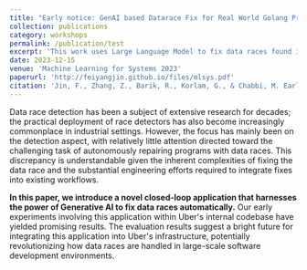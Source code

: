 ```yaml
---
title: "Early notice: GenAI based Datarace Fix for Real World Golang Programs"
collection: publications
category: workshops
permalink: /publication/test
excerpt: 'This work uses Large Language Model to fix data races found in Uber's codebase'
date: 2023-12-15
venue: 'Machine Learning for Systems 2023'
paperurl: 'http://feiyangjin.github.io/files/mlsys.pdf'
citation: 'Jin, F., Zhang, Z., Barik, R., Korlam, G., & Chabbi, M. Early notice: GenAI-based Datarace Fix for Real-World Golang Programs.'
---
```


Data race detection has been a subject of extensive research for decades; the practical deployment of race detectors has also become increasingly commonplace in industrial settings. However, the focus has mainly been on the detection aspect, with relatively little attention directed toward the challenging task of autonomously repairing programs with data races. This discrepancy is understandable given the inherent complexities of fixing the data race and the substantial engineering efforts required to integrate fixes into existing workflows.

**In this paper, we introduce a novel closed-loop application that harnesses the power of Generative AI to fix data races automatically.** Our early experiments involving this application within Uber's internal codebase have yielded promising results. The evaluation results suggest a bright future for integrating this application into Uber's infrastructure, potentially revolutionizing how data races are handled in large-scale software development environments.